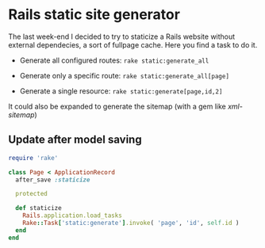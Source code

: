 # Rails static site generator

The last week-end I decided to try to staticize a Rails website without external dependecies, a sort of fullpage cache. Here you find a task to do it.

- Generate all configured routes: `rake static:generate_all`

- Generate only a specific route: `rake static:generate_all[page]`

- Generate a single resource: `rake static:generate[page,id,2]`

It could also be expanded to generate the sitemap (with a gem like *xml-sitemap*)

## Update after model saving

```ruby
require 'rake'

class Page < ApplicationRecord
  after_save :staticize

  protected

  def staticize
    Rails.application.load_tasks
    Rake::Task['static:generate'].invoke( 'page', 'id', self.id )
  end
end
```
